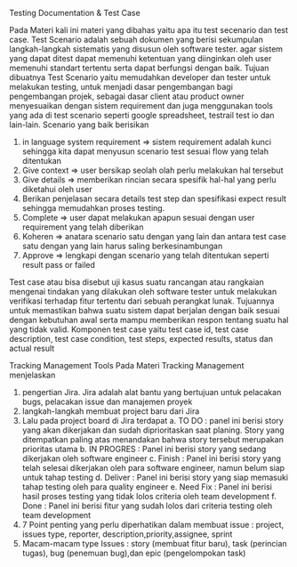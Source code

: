 Testing Documentation & Test Case

Pada Materi kali ini materi yang dibahas yaitu apa itu test secenario dan test case. 
Test Scenario adalah sebuah dokumen yang berisi sekumpulan langkah-langkah sistematis yang disusun oleh software tester. agar sistem yang dapat ditest dapat memenuhi ketentuan yang diinginkan oleh user memenuhi standart tertentu serta dapat berfungsi dengan baik. 
Tujuan dibuatnya Test Scenario yaitu memudahkan developer dan tester untuk melakukan testing, untuk menjadi dasar pengembangan bagi pengembangan projek, sebagai dasar client atau product owner menyesuaikan dengan sistem requirement dan juga menggunakan tools yang ada di test scenario seperti google spreadsheet, testrail test io dan lain-lain. Scenario yang baik berisikan 
1. in language system requirement => sistem requirement adalah kunci sehingga kita dapat menyusun scenario test sesuai flow yang telah ditentukan
2. Give context => user bersikap seolah olah perlu melakukan hal tersebut
3. Give details => memberikan rincian secara spesifik hal-hal yang perlu diketahui oleh user
4. Berikan penjelasan secara details test step dan spesifikasi expect result sehingga memudahkan proses testing.
5. Complete => user dapat melakukan apapun sesuai dengan user requirement yang telah diberikan
6. Koheren => anatara scenario satu dengan yang lain dan antara test case satu dengan yang lain harus saling berkesinambungan
7. Approve => lengkapi dengan scenario yang telah ditentukan seperti result pass or failed

Test case atau bisa disebut uji kasus suatu rancangan atau rangkaian mengenai tindakan yang dilakukan oleh software tester untuk melakukan verifikasi terhadap fitur tertentu dari sebuah perangkat lunak. Tujuannya untuk memastikan bahwa suatu sistem dapat berjalan dengan baik sesuai dengan kebutuhan awal serta mampu memberikan respon tentang suatu hal yang tidak valid. Komponen test case yaitu test case id, test case description, test case condition, test steps, expected results, status dan actual result


Tracking Management Tools
Pada Materi Tracking Management menjelaskan 
1. pengertian Jira. 
Jira adalah alat bantu yang bertujuan untuk pelacakan bugs, pelacakan issue dan manajemen proyek
2. langkah-langkah membuat project baru dari Jira
3. Lalu pada project board di Jira terdapat
	a. TO DO : panel ini berisi story yang akan dikerjakan dan sudah diprioritaskan saat planing.
			Story yang ditempatkan paling atas menandakan bahwa story tersebut merupakan prioritas utama
	b. IN PROGRES : Panel ini berisi story yang sedang dikerjakan oleh software engineer
	c. Finish : Panel ini berisi story yang telah selesai dikerjakan oleh para software engineer, namun belum siap untuk tahap testing
	d. Deliver : Panel ini berisi story yang siap memasuki tahap testing oleh para quality engineer
	e. Need Fix : Panel ini berisi hasil proses testing yang tidak lolos criteria oleh team development
	f. Done : Panel ini berisi fitur yang sudah lolos dari criteria testing oleh team development
4. 7 Point penting yang perlu diperhatikan dalam membuat issue : project, issues type, reporter, description,priority,assignee, sprint
5. Macam-macam type Issues : story (membuat fitur baru), task (perincian tugas), bug (penemuan bug),dan epic (pengelompokan task)
